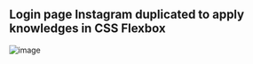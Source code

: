 

## Login page Instagram duplicated to apply knowledges in CSS Flexbox


![image](https://user-images.githubusercontent.com/102969475/175789983-89dc8341-2982-4409-ae57-1437e5e9e7f3.png)

